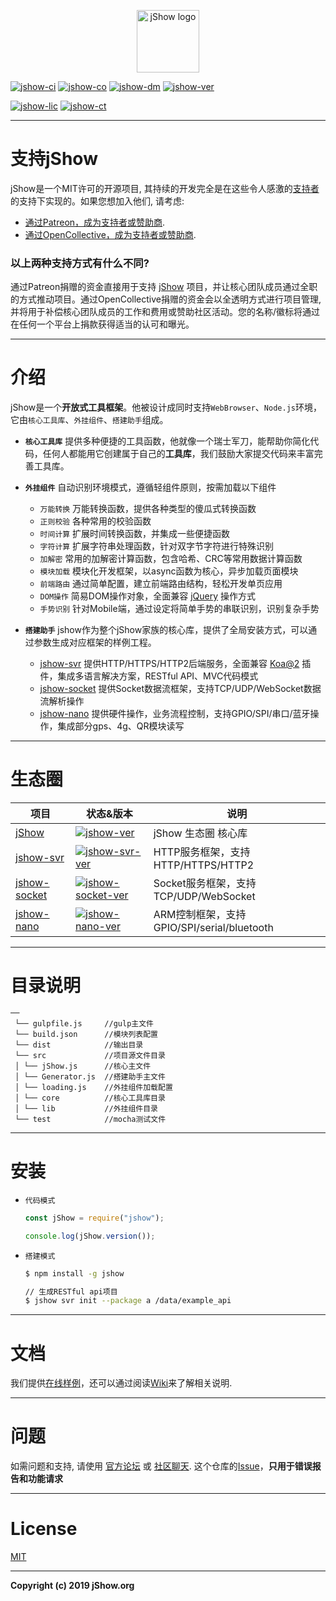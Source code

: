 <p align="center">
	<a href="https://jshow.org" target="_blank">
		<img width="100" src="https://jshow.org/images/jshow.png" alt="jShow logo" />
	</a>
</p>

[![jshow-ci]][jshow-circleci]
[![jshow-co]][jshow-codecov]
[![jshow-dm]][jshow-npm]
[![jshow-ver]][jshow-npm]

[![jshow-lic]][jshow-npm]
[![jshow-ct]][jshow-chat]

[jshow-url]: https://github.com/j-show/jshow
[jshow-npm]: https://npmjs.com/package/jshow
[jshow-chat]: https://jshow.org/chat
[jshow-circleci]: https://circleci.com/gh/j-show/jshow/tree/dev
[jshow-codecov]: https://codecov.io/github/vuejs/vue?branch=dev
[jshow-ci]: https://img.shields.io/circleci/project/github/j-show/jshow/dev.svg
[jshow-co]: https://img.shields.io/codecov/c/github/j-show/jshow/dev.svg
[jshow-ver]: https://img.shields.io/npm/v/jshow.svg
[jshow-lic]: https://img.shields.io/npm/l/jshow.svg
[jshow-dm]: https://img.shields.io/npm/dm/jshow.svg
[jshow-ct]: https://img.shields.io/badge/chat-on%20discord-7289da.svg

[jshow-svr-url]: https://github.com/j-show/jshow-svr
[jshow-svr-npm]: https://npmjs.com/package/jshow-svr
[jshow-svr-ver]: https://img.shields.io/npm/v/jshow-svr.svg

[jshow-socket-url]: https://github.com/j-show/jshow-socket
[jshow-socket-npm]: https://npmjs.com/package/jshow-socket
[jshow-socket-ver]: https://img.shields.io/npm/v/jshow-socket.svg

[jshow-nano-url]: https://github.com/j-show/jshow-nano
[jshow-nano-npm]: https://npmjs.com/package/jshow-nano
[jshow-nano-ver]: https://img.shields.io/npm/v/jshow-nano.svg

---

# 支持jShow

jShow是一个MIT许可的开源项目, 其持续的开发完全是在这些令人感激的[支持者](https://github.com/j-show/jShow/blob/master/BACKERS.md)的支持下实现的。如果您想加入他们, 请考虑:

- [通过Patreon，成为支持者或赞助商](https://www.patreon.com/jshow).
- [通过OpenCollective，成为支持者或赞助商](https://opencollective.com/jshow).

### 以上两种支持方式有什么不同?

通过Patreon捐赠的资金直接用于支持 [jShow][jshow-url] 项目，并让核心团队成员通过全职的方式推动项目。通过OpenCollective捐赠的资金会以全透明方式进行项目管理, 并将用于补偿核心团队成员的工作和费用或赞助社区活动。您的名称/徽标将通过在任何一个平台上捐款获得适当的认可和曝光。

---

# 介绍

jShow是一个**开放式工具框架**。他被设计成同时支持`WebBrowser`、`Node.js`环境，它由`核心工具库`、`外挂组件`、`搭建助手`组成。

- **`核心工具库`** 提供多种便捷的工具函数，他就像一个瑞士军刀，能帮助你简化代码，任何人都能用它创建属于自己的**工具库**，我们鼓励大家提交代码来丰富完善工具库。

- **`外挂组件`** 自动识别环境模式，遵循轻组件原则，按需加载以下组件
	- `万能转换` 万能转换函数，提供各种类型的傻瓜式转换函数
	- `正则校验` 各种常用的校验函数
	- `时间计算` 扩展时间转换函数，并集成一些便捷函数
	- `字符计算` 扩展字符串处理函数，针对双字节字符进行特殊识别
	- `加解密` 常用的加解密计算函数，包含哈希、CRC等常用数据计算函数
	- `模块加载` 模块化开发框架，以async函数为核心，异步加载页面模块
	- `前端路由` 通过简单配置，建立前端路由结构，轻松开发单页应用
	- `DOM操作` 简易DOM操作对象，全面兼容 [jQuery](https://jquery.com/) 操作方式
	- `手势识别` 针对Mobile端，通过设定将简单手势的串联识别，识别复杂手势

- **`搭建助手`** jshow作为整个jShow家族的核心库，提供了全局安装方式，可以通过参数生成对应框架的样例工程。
	- [jshow-svr][jshow-svr-url] 提供HTTP/HTTPS/HTTP2后端服务，全面兼容 [Koa@2](https://koajs.com/) 插件，集成多语言解决方案，RESTful API、MVC代码模式
	- [jshow-socket][jshow-socket-url] 提供Socket数据流框架，支持TCP/UDP/WebSocket数据流解析操作
	- [jshow-nano][jshow-nano-url] 提供硬件操作，业务流程控制，支持GPIO/SPI/串口/蓝牙操作，集成部分gps、4g、QR模块读写

---


# 生态圈

| 项目 | 状态&版本 | 说明 |
|---|---|---|
| [jShow][jshow-url] | [![jshow-ver]][jshow-npm] | jShow 生态圈 核心库 |
| [jshow-svr][jshow-svr-url] | [![jshow-svr-ver]][jshow-svr-npm] | HTTP服务框架，支持HTTP/HTTPS/HTTP2 |
| [jshow-socket][jshow-socket-url] | [![jshow-socket-ver]][jshow-socket-npm] | Socket服务框架，支持TCP/UDP/WebSocket |
| [jshow-nano][jshow-nano-url] | [![jshow-nano-ver]][jshow-nano-npm] | ARM控制框架，支持GPIO/SPI/serial/bluetooth |

---

# 目录说明

```
──
 └── gulpfile.js     //gulp主文件
 └── build.json      //模块列表配置
 └── dist            //输出目录
 └── src             //项目源文件目录
 │ └── jShow.js      //核心主文件
 │ └── Generator.js  //搭建助手主文件
 │ └── loading.js    //外挂组件加载配置
 │ └── core          //核心工具库目录
 │ └── lib           //外挂组件目录
 └── test            //mocha测试文件
```

---

# 安装

- `代码模式`

	```javascript
	const jShow = require("jshow");
	
	console.log(jShow.version());
	```
	
- `搭建模式`
	
	```bash
	$ npm install -g jshow
	
	// 生成RESTful api项目
	$ jshow svr init --package a /data/example_api
	```

---

# 文档

我们提供[在线样例](https://jshow.org/example)，还可以通过阅读[Wiki](https://github.com/j-show/jShow/wiki/中文Wiki)来了解相关说明.

---

# 问题

如需问题和支持, 请使用 [官方论坛](https://jshow.org/forum) 或 [社区聊天](https://jshow.org/chat).
这个仓库的[Issue](https://github.com/j-show/jShow/issues)，**只用于错误报告和功能请求**

---

# License

[MIT](http://opensource.org/licenses/MIT)

---

**Copyright (c) 2019 jShow.org**